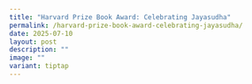 ```yaml
---
title: "Harvard Prize Book Award: Celebrating Jayasudha"
permalink: /harvard-prize-book-award-celebrating-jayasudha/
date: 2025-07-10
layout: post
description: ""
image: ""
variant: tiptap
---
```

